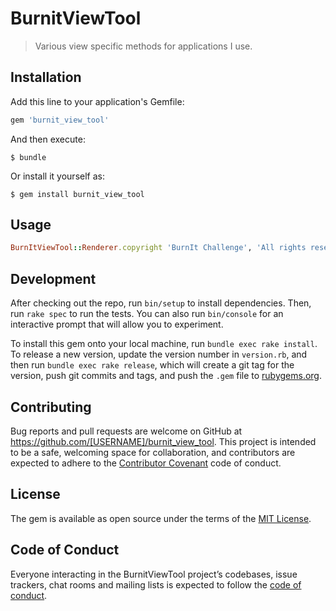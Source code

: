 # BurnitViewTool

> Various view specific methods for applications I use.

## Installation

Add this line to your application's Gemfile:

```ruby
gem 'burnit_view_tool'
```

And then execute:

    $ bundle

Or install it yourself as:

    $ gem install burnit_view_tool

## Usage

```ruby
BurnItViewTool::Renderer.copyright 'BurnIt Challenge', 'All rights reserved.'
```

## Development

After checking out the repo, run `bin/setup` to install dependencies. Then, run `rake spec` to run the tests. You can also run `bin/console` for an interactive prompt that will allow you to experiment.

To install this gem onto your local machine, run `bundle exec rake install`. To release a new version, update the version number in `version.rb`, and then run `bundle exec rake release`, which will create a git tag for the version, push git commits and tags, and push the `.gem` file to [rubygems.org](https://rubygems.org).

## Contributing

Bug reports and pull requests are welcome on GitHub at https://github.com/[USERNAME]/burnit_view_tool. This project is intended to be a safe, welcoming space for collaboration, and contributors are expected to adhere to the [Contributor Covenant](http://contributor-covenant.org) code of conduct.

## License

The gem is available as open source under the terms of the [MIT License](https://opensource.org/licenses/MIT).

## Code of Conduct

Everyone interacting in the BurnitViewTool project’s codebases, issue trackers, chat rooms and mailing lists is expected to follow the [code of conduct](https://github.com/[USERNAME]/burnit_view_tool/blob/master/CODE_OF_CONDUCT.md).
